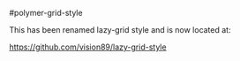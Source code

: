 #polymer-grid-style

This has been renamed lazy-grid style and is now located at:

https://github.com/vision89/lazy-grid-style